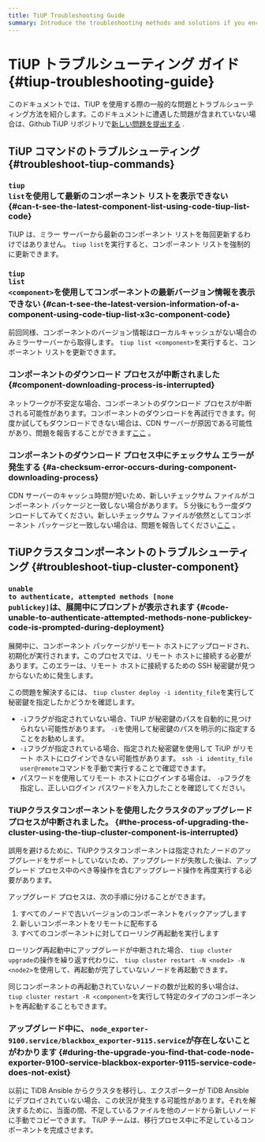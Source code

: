 ```yaml
---
title: TiUP Troubleshooting Guide
summary: Introduce the troubleshooting methods and solutions if you encounter issues when using TiUP.
---
```


# TiUP トラブルシューティング ガイド {#tiup-troubleshooting-guide}

このドキュメントでは、TiUP を使用する際の一般的な問題とトラブルシューティング方法を紹介します。このドキュメントに遭遇した問題が含まれていない場合は、Github TiUP リポジトリで[新しい問題を提出する](https://github.com/pingcap/tiup/issues) .

## TiUP コマンドのトラブルシューティング {#troubleshoot-tiup-commands}

### <code>tiup list</code>を使用して最新のコンポーネント リストを表示できない {#can-t-see-the-latest-component-list-using-code-tiup-list-code}

TiUP は、ミラー サーバーから最新のコンポーネント リストを毎回更新するわけではありません。 `tiup list`を実行すると、コンポーネント リストを強制的に更新できます。

### <code>tiup list &lt;component&gt;</code>を使用してコンポーネントの最新バージョン情報を表示できない {#can-t-see-the-latest-version-information-of-a-component-using-code-tiup-list-x3c-component-code}

前回同様、コンポーネントのバージョン情報はローカルキャッシュがない場合のみミラーサーバーから取得します。 `tiup list <component>`を実行すると、コンポーネント リストを更新できます。

### コンポーネントのダウンロード プロセスが中断されました {#component-downloading-process-is-interrupted}

ネットワークが不安定な場合、コンポーネントのダウンロード プロセスが中断される可能性があります。コンポーネントのダウンロードを再試行できます。何度か試してもダウンロードできない場合は、CDN サーバーが原因である可能性があり、問題を報告することができます[ここ](https://github.com/pingcap/tiup/issues) 。

### コンポーネントのダウンロード プロセス中にチェックサム エラーが発生する {#a-checksum-error-occurs-during-component-downloading-process}

CDN サーバーのキャッシュ時間が短いため、新しいチェックサム ファイルがコンポーネント パッケージと一致しない場合があります。 5 分後にもう一度ダウンロードしてみてください。新しいチェックサム ファイルが依然としてコンポーネント パッケージと一致しない場合は、問題を報告してください[ここ](https://github.com/pingcap/tiup/issues) 。

## TiUPクラスタコンポーネントのトラブルシューティング {#troubleshoot-tiup-cluster-component}

### <code>unable to authenticate, attempted methods [none publickey]</code>は、展開中にプロンプトが表示されます {#code-unable-to-authenticate-attempted-methods-none-publickey-code-is-prompted-during-deployment}

展開中に、コンポーネント パッケージがリモート ホストにアップロードされ、初期化が実行されます。このプロセスでは、リモート ホストに接続する必要があります。このエラーは、リモート ホストに接続するための SSH 秘密鍵が見つからないために発生します。

この問題を解決するには、 `tiup cluster deploy -i identity_file`を実行して秘密鍵を指定したかどうかを確認します。

-   `-i`フラグが指定されていない場合、TiUP が秘密鍵のパスを自動的に見つけられない可能性があります。 `-i`を使用して秘密鍵のパスを明示的に指定することをお勧めします。
-   `-i`フラグが指定されている場合、指定された秘密鍵を使用して TiUP がリモート ホストにログインできない可能性があります。 `ssh -i identity_file user@remote`コマンドを手動で実行することで確認できます。
-   パスワードを使用してリモート ホストにログインする場合は、 `-p`フラグを指定し、正しいログイン パスワードを入力したことを確認してください。

### TiUPクラスタコンポーネントを使用したクラスタのアップグレード プロセスが中断されました。 {#the-process-of-upgrading-the-cluster-using-the-tiup-cluster-component-is-interrupted}

誤用を避けるために、TiUPクラスタコンポーネントは指定されたノードのアップグレードをサポートしていないため、アップグレードが失敗した後は、アップグレード プロセス中のべき等操作を含むアップグレード操作を再度実行する必要があります。

アップグレード プロセスは、次の手順に分けることができます。

1.  すべてのノードで古いバージョンのコンポーネントをバックアップします
2.  新しいコンポーネントをリモートに配布する
3.  すべてのコンポーネントに対してローリング再起動を実行します

ローリング再起動中にアップグレードが中断された場合、 `tiup cluster upgrade`の操作を繰り返す代わりに、 `tiup cluster restart -N <node1> -N <node2>`を使用して、再起動が完了していないノードを再起動できます。

同じコンポーネントの再起動されていないノードの数が比較的多い場合は、 `tiup cluster restart -R <component>`を実行して特定のタイプのコンポーネントを再起動することもできます。

### アップグレード中に、 <code>node_exporter-9100.service/blackbox_exporter-9115.service</code>が存在しないことがわかります {#during-the-upgrade-you-find-that-code-node-exporter-9100-service-blackbox-exporter-9115-service-code-does-not-exist}

以前に TiDB Ansible からクラスタを移行し、エクスポーターが TiDB Ansible にデプロイされていない場合、この状況が発生する可能性があります。それを解決するために、当面の間、不足しているファイルを他のノードから新しいノードに手動でコピーできます。 TiUP チームは、移行プロセス中に不足しているコンポーネントを完成させます。
